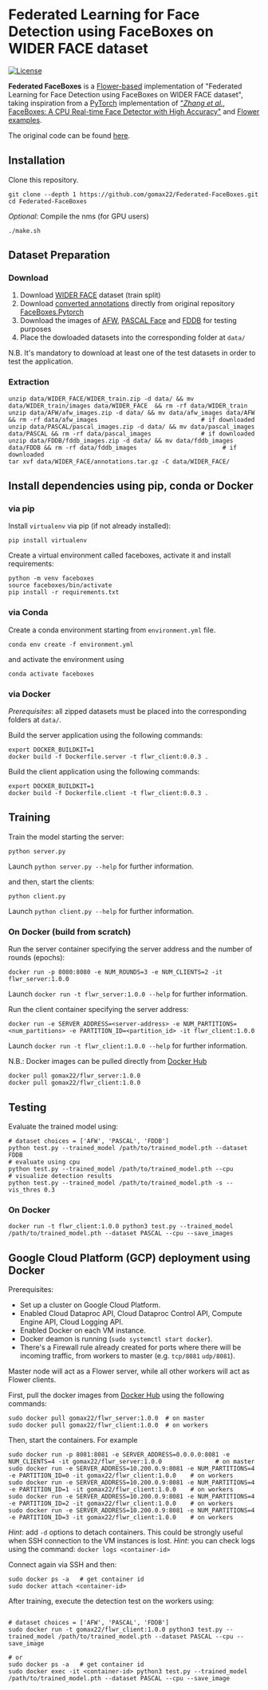 
# Federated Learning for Face Detection using FaceBoxes on WIDER FACE dataset
[![License](https://img.shields.io/badge/license-BSD-blue.svg)](LICENSE)

**Federated FaceBoxes** is a [Flower-based](https://flower.ai) implementation of "Federated Learning for Face Detection using FaceBoxes on WIDER FACE dataset", taking inspiration from a [PyTorch](https://pytorch.org/) implementation of ["_Zhang et al._, FaceBoxes: A CPU Real-time Face Detector with High Accuracy"](https://arxiv.org/abs/1708.05234) and [Flower examples](https://github.com/adap/flower/tree/main/examples). 

The original code can be found [here](https://github.com/zisianw/FaceBoxes.PyTorch).


## Installation
Clone this repository.

```Shell
git clone --depth 1 https://github.com/gomax22/Federated-FaceBoxes.git
cd Federated-FaceBoxes
```

_Optional_: Compile the nms (for GPU users)
```Shell
./make.sh
```

## Dataset Preparation

### Download
1. Download [WIDER FACE](http://shuoyang1213.me/WIDERFACE/) dataset (train split)
2. Download [converted annotations](https://drive.google.com/open?id=1-s4QCu_v76yNwR-yXMfGqMGgHQ30WxV2) directly from original repository [FaceBoxes.Pytorch](https://github.com/zisianw/FaceBoxes.PyTorch/edit/master/) 
3. Download the images of [AFW](https://drive.google.com/open?id=1Kl2Cjy8IwrkYDwMbe_9DVuAwTHJ8fjev), [PASCAL Face](https://drive.google.com/open?id=1p7dDQgYh2RBPUZSlOQVU4PgaSKlq64ik) and [FDDB](https://drive.google.com/open?id=17t4WULUDgZgiSy5kpCax4aooyPaz3GQH) for testing purposes
4. Place the dowloaded datasets into the corresponding folder at `data/`


N.B. It's mandatory to download at least one of the test datasets in order to test the application. 

### Extraction
```Shell 
unzip data/WIDER_FACE/WIDER_train.zip -d data/ && mv data/WIDER_train/images data/WIDER_FACE  && rm -rf data/WIDER_train    
unzip data/AFW/afw_images.zip -d data/ && mv data/afw_images data/AFW && rm -rf data/afw_images                             # if downloaded
unzip data/PASCAL/pascal_images.zip -d data/ && mv data/pascal_images data/PASCAL && rm -rf data/pascal_images              # if downloaded
unzip data/FDDB/fddb_images.zip -d data/ && mv data/fddb_images data/FDDB && rm -rf data/fddb_images                        # if downloaded
tar xvf data/WIDER_FACE/annotations.tar.gz -C data/WIDER_FACE/                                                              
```

## Install dependencies using pip, conda or Docker
### via pip 

Install `virtualenv` via pip (if not already installed):
```Shell
pip install virtualenv
```

Create a virtual environment called faceboxes, activate it and install requirements:
```Shell
python -m venv faceboxes 
source faceboxes/bin/activate
pip install -r requirements.txt
```

### via Conda
Create a conda environment starting from `environment.yml` file.
```Shell 
conda env create -f environment.yml
```

and activate the environment using
```Shell 
conda activate faceboxes
```

### via Docker
_Prerequisites_: all zipped datasets must be placed into the corresponding folders at `data/`.

Build the server application using the following commands:
```Shell
export DOCKER_BUILDKIT=1
docker build -f Dockerfile.server -t flwr_client:0.0.3 .
```

Build the client application using the following commands:
```Shell
export DOCKER_BUILDKIT=1
docker build -f Dockerfile.client -t flwr_client:0.0.3 .
```

## Training
Train the model starting the server:
```Shell
python server.py
```
Launch `python server.py --help` for further information.


and then, start the clients:
```Shell
python client.py
```
Launch `python client.py --help` for further information.


### On Docker (build from scratch)
Run the server container specifying the server address and the number of rounds (epochs):
```Shell
docker run -p 8080:8080 -e NUM_ROUNDS=3 -e NUM_CLIENTS=2 -it flwr_server:1.0.0
```
Launch `docker run -t flwr_server:1.0.0 --help` for further information.

Run the client container specifying the server address:
```Shell
docker run -e SERVER_ADDRESS=<server-address> -e NUM_PARTITIONS=<num_partitions> -e PARTITION_ID=<partition_id> -it flwr_client:1.0.0
```
Launch `docker run -t flwr_client:1.0.0 --help` for further information.

N.B.: Docker images can be pulled directly from [Docker Hub](https://hub.docker.com/)
```Shell
docker pull gomax22/flwr_server:1.0.0
docker pull gomax22/flwr_client:1.0.0  
```

## Testing
Evaluate the trained model using:
```Shell
# dataset choices = ['AFW', 'PASCAL', 'FDDB']
python test.py --trained_model /path/to/trained_model.pth --dataset FDDB
# evaluate using cpu
python test.py --trained_model /path/to/trained_model.pth --cpu
# visualize detection results
python test.py --trained_model /path/to/trained_model.pth -s --vis_thres 0.3
```

### On Docker

```Shell
docker run -t flwr_client:1.0.0 python3 test.py --trained_model /path/to/trained_model.pth --dataset PASCAL --cpu --save_images
```

## Google Cloud Platform (GCP) deployment using Docker
Prerequisites: 
* Set up a cluster on Google Cloud Platform.
* Enabled Cloud Dataproc API, Cloud Dataproc Control API, Compute Engine API, Cloud Logging API.
* Enabled Docker on each VM instance.
* Docker deamon is running (`sudo systemctl start docker`).
* There's a Firewall rule already created for ports where there will be incoming traffic, from workers to master (e.g. `tcp/8081` `udp/8081`).

Master node will act as a Flower server, while all other workers will act as Flower clients.

First, pull the docker images from [Docker Hub](https://hub.docker.com/) using the following commands:

```Shell
sudo docker pull gomax22/flwr_server:1.0.0  # on master
sudo docker pull gomax22/flwr_client:1.0.0  # on workers
```

Then, start the containers.
For example
```Shell
sudo docker run -p 8081:8081 -e SERVER_ADDRESS=0.0.0.0:8081 -e NUM_CLIENTS=4 -it gomax22/flwr_server:1.0.0               # on master
sudo docker run -e SERVER_ADDRESS=10.200.0.9:8081 -e NUM_PARTITIONS=4 -e PARTITION_ID=0 -it gomax22/flwr_client:1.0.0    # on workers
sudo docker run -e SERVER_ADDRESS=10.200.0.9:8081 -e NUM_PARTITIONS=4 -e PARTITION_ID=1 -it gomax22/flwr_client:1.0.0    # on workers
sudo docker run -e SERVER_ADDRESS=10.200.0.9:8081 -e NUM_PARTITIONS=4 -e PARTITION_ID=2 -it gomax22/flwr_client:1.0.0    # on workers
sudo docker run -e SERVER_ADDRESS=10.200.0.9:8081 -e NUM_PARTITIONS=4 -e PARTITION_ID=3 -it gomax22/flwr_client:1.0.0    # on workers
```

_Hint_: add `-d` options to detach containers. This could be strongly useful when SSH connection to the VM instances is lost.
_Hint_: you can check logs using the command: `docker logs <container-id>`

Connect again via SSH and then:
```Shell 
sudo docker ps -a   # get container id
sudo docker attach <container-id>
```

After training, execute the detection test on the workers using:
```Shell

# dataset choices = ['AFW', 'PASCAL', 'FDDB']
sudo docker run -t gomax22/flwr_client:1.0.0 python3 test.py --trained_model /path/to/trained_model.pth --dataset PASCAL --cpu --save_image

# or
sudo docker ps -a   # get container id
sudo docker exec -it <container-id> python3 test.py --trained_model /path/to/trained_model.pth --dataset PASCAL --cpu --save_image
```
